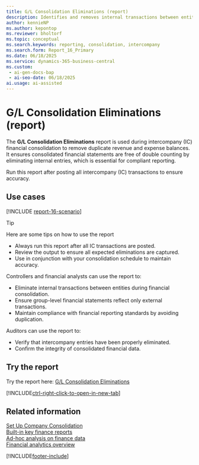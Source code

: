 ```yaml
---
title: G/L Consolidation Eliminations (report)
description: Identifies and removes internal transactions between entities to prevent duplication in consolidated financial statements.
author: kennieNP
ms.author: kepontop
ms.reviewer: bholtorf
ms.topic: conceptual
ms.search.keywords: reporting, consolidation, intercompany
ms.search.form: Report_16_Primary
ms.date: 06/18/2025
ms.service: dynamics-365-business-central
ms.custom:
 - ai-gen-docs-bap
 - ai-seo-date: 06/18/2025
ai.usage: ai-assisted
---
```


# G/L Consolidation Eliminations (report)

The **G/L Consolidation Eliminations** report is used during intercompany (IC) financial consolidation to remove duplicate revenue and expense balances. It ensures consolidated financial statements are free of double counting by eliminating internal entries, which is essential for compliant reporting.

Run this report after posting all intercompany (IC) transactions to ensure accuracy.

## Use cases

[!INCLUDE [report-16-scenario](../includes/report-16-scenario-include.md)]

> [!TIP]
> Here are some tips on how to use the report
> 
> * Always run this report after all IC transactions are posted.
> * Review the output to ensure all expected eliminations are captured.
> * Use in conjunction with your consolidation schedule to maintain accuracy.

Controllers and financial analysts can use the report to:

* Eliminate internal transactions between entities during financial consolidation.
* Ensure group-level financial statements reflect only external transactions.
* Maintain compliance with financial reporting standards by avoiding duplication.

Auditors can use the report to:

* Verify that intercompany entries have been properly eliminated.
* Confirm the integrity of consolidated financial data.


## Try the report

Try the report here: [G/L Consolidation Eliminations](https://businesscentral.dynamics.com?report=16)

[!INCLUDE[ctrl-right-click-to-open-in-new-tab](../includes/ctrl-right-click-to-open-in-new-tab.md)]


## Related information

[Set Up Company Consolidation](../finance-consolidated-company-reporting-setup.md)  
[Built-in key finance reports](../finance-reports.md)  
[Ad-hoc analysis on finance data](../ad-hoc-analysis-finance.md)  
[Financial analytics overview](../bi.md)  

[!INCLUDE[footer-include](../includes/footer-banner.md)]